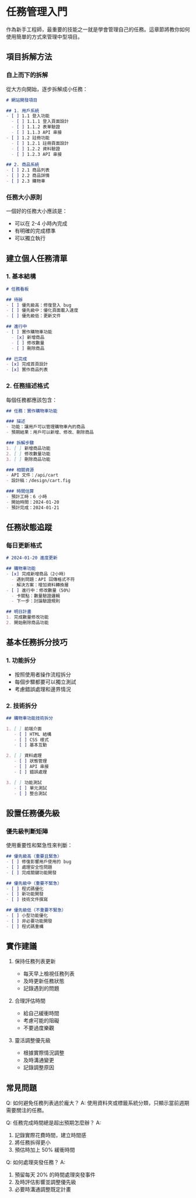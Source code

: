 # 任務管理入門

作為新手工程師，最重要的技能之一就是學會管理自己的任務。這章節將教你如何使用簡單的方式來管理中型項目。

## 項目拆解方法

### 自上而下的拆解

從大方向開始，逐步拆解成小任務：

```markdown
# 網站開發項目

## 1. 用戶系統
- [ ] 1.1 登入功能
  - [ ] 1.1.1 登入頁面設計
  - [ ] 1.1.2 表單驗證
  - [ ] 1.1.3 API 串接
- [ ] 1.2 註冊功能
  - [ ] 1.2.1 註冊頁面設計
  - [ ] 1.2.2 資料驗證
  - [ ] 1.2.3 API 串接

## 2. 商品系統
- [ ] 2.1 商品列表
- [ ] 2.2 商品詳情
- [ ] 2.3 購物車
```

### 任務大小原則

一個好的任務大小應該是：
- 可以在 2-4 小時內完成
- 有明確的完成標準
- 可以獨立執行

## 建立個人任務清單

### 1. 基本結構

```markdown
# 任務看板

## 待辦
- [ ] 優先級高：修復登入 bug
- [ ] 優先級中：優化頁面載入速度
- [ ] 優先級低：更新文件

## 進行中
- [ ] 實作購物車功能
  - [x] 新增商品
  - [ ] 修改數量
  - [ ] 刪除商品

## 已完成
- [x] 完成首頁設計
- [x] 實作商品列表
```

### 2. 任務描述格式

每個任務都應該包含：

```markdown
## 任務：實作購物車功能

### 描述
- 功能：讓用戶可以管理購物車內的商品
- 預期結果：用戶可以新增、修改、刪除商品

### 拆解步驟
1. [ ] 新增商品功能
2. [ ] 修改數量功能
3. [ ] 刪除商品功能

### 相關資源
- API 文件：/api/cart
- 設計稿：/design/cart.fig

### 時間估算
- 預計工時：6 小時
- 開始時間：2024-01-20
- 預計完成：2024-01-21
```

## 任務狀態追蹤

### 每日更新格式

```markdown
# 2024-01-20 進度更新

## 購物車功能
- [x] 完成新增商品（2小時）
  - 遇到問題：API 回傳格式不符
  - 解決方案：增加資料轉換層
- [ ] 進行中：修改數量（50%）
  - 卡關點：數量驗證邏輯
  - 下一步：討論驗證規則

## 明日計畫
1. 完成數量修改功能
2. 開始刪除商品功能
```

## 基本任務拆分技巧

### 1. 功能拆分
- 按照使用者操作流程拆分
- 每個步驟都要可以獨立測試
- 考慮錯誤處理和邊界情況

### 2. 技術拆分
```markdown
## 購物車功能技術拆分

1. [ ] 前端介面
   - [ ] HTML 結構
   - [ ] CSS 樣式
   - [ ] 基本互動

2. [ ] 資料處理
   - [ ] 狀態管理
   - [ ] API 串接
   - [ ] 錯誤處理

3. [ ] 功能測試
   - [ ] 單元測試
   - [ ] 整合測試
```

## 設置任務優先級

### 優先級判斷矩陣

使用重要性和緊急性來判斷：

```markdown
## 優先級高（重要且緊急）
- [ ] 修復影響用戶使用的 bug
- [ ] 處理安全性問題
- [ ] 完成關鍵功能開發

## 優先級中（重要不緊急）
- [ ] 程式碼優化
- [ ] 新功能開發
- [ ] 技術文件撰寫

## 優先級低（不重要不緊急）
- [ ] 小型功能優化
- [ ] 非必要功能開發
- [ ] 程式碼重構
```

## 實作建議

1. 保持任務列表更新
   * 每天早上檢視任務列表
   * 及時更新任務狀態
   * 記錄遇到的問題

2. 合理評估時間
   * 給自己緩衝時間
   * 考慮可能的阻礙
   * 不要過度樂觀

3. 靈活調整優先級
   * 根據實際情況調整
   * 及時溝通變更
   * 記錄調整原因

## 常見問題

Q: 如何避免任務列表過於龐大？
A: 使用資料夾或標籤系統分類，只顯示當前週期需要關注的任務。

Q: 任務完成時間總是超出預期怎麼辦？
A: 
1. 記錄實際花費時間，建立時間感
2. 將任務拆得更小
3. 預估時加上 50% 緩衝時間

Q: 如何處理突發任務？
A: 
1. 預留每天 20% 的時間處理突發事件
2. 及時評估影響並調整優先級
3. 必要時溝通調整既定計畫 